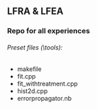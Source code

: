 ## LFRA & LFEA
### Repo for all experiences

###### Preset files (\tools):
- makefile
- fit.cpp
- fit_withtreatment.cpp
- hist2d.cpp
- errorpropagator.nb
